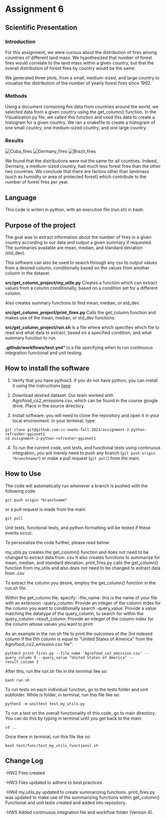 # Assignment 6

## Scientific Presentation

### Introduction

For this assignment, we were curious about the distribution of fires among countries of different land mass. We hypothesized that number of forest fires would correlate to the land mass within a given country, but that the overall distribution of forest fires by country would be the same.

We generated three plots, from a small, medium-sized, and large country to visualize the distribution of the number of yearly forest fires since 1992.

### Methods

Using a document containing fire data from countries around the world, we selected data from a given country using the get_column() function. In the Visualization.py file, we called this function and used this data to create a histogram for a given country. We ran a snakefile to create a histogram of one small country, one medium-sized country, and one large country.

### Results

![Cuba_fires](doc/Brazil.png?raw=true "Brazil Fires")
![Germany_fires](doc/Brazil.png?raw=true "Brazil Fires")
![Brazil_fires](doc/Brazil.png?raw=true "Brazil Fires")

We found that the distributions were not the same for all countries. Indeed, Germany, a medium-sized country, had much less forest fires than the other two countries.
We conclude that there are factors other than landmass (such as humidity or area of protected forest) which contribute to the number of forest fires per year.

## Language
This code is writen in python, with an execution file (run.sh) in bash.

## Purpose of the project
The goal was to extract information about the number of fires
in a given country according to our data and output a given summary if requested.
The summaries available are mean, median, and standard deviation (std_dev).

This software can also be used to search through any csv
to output values from a desired column, 
conditionally based on the values from another column in the dataset.

**src/get_column_project/my_utils.py** 
Creates a function which can extract values from a column conditionally,
based on a condition set for a different column.

Also creates summary functions to find mean, median, or std_dev.

**src/get_column_project/print_fires.py** 
Calls the get_column function and makes use of the mean, median, or std_dev functions.

**src/get_column_project/run.sh** 
Is a file where which specifies which file to read
and what data to extract, based on a specified condition, and what summary function to run.

**.github/workflows/test.yml***
Is a file specifying when to run continuous integration functional and unit testing.

## How to install the software
1. Verify that you have python3. If you do not have python, you can install it using the instructions [here](https://www.python.org/downloads/)

2. Download desired dataset. Our team worked with Agrofood_co2_emissions.csv, which can be found in the course google drive. Place in the source directory.

3. Install software: you will need to clone the repository and open it in your local environment. In your terminal, type:

```
git clone git@github.com:cu-swe4s-fall-2023/assignment-2-python-refresher-ggionet1
cd assignment-2-python-refresher-ggionet1

```
4. To run the current code, unit tests, and functional tests using continuous integration, you will merely need to push any branch (```git push origin *branchname*```) or make a pull request (```git pull```) from the main.

## How to Use
The code will automatically run whenever a branch is pushed with the following code 

```
git push origin *branchname*
```
or a pull request is made from the main:
```
git pull
``` 

Unit tests, functional tests, and python formatting will be tested if these events occur.

To personalize the code further, please read below:

my_utils.py creates the get_column() function and does not need to be changed to extract data from .csv
    It also creates functions to summarize for mean, median, and standard deviation.
print_fires.py calls the get_column() function from my_utils and also does not need to be changed to extract data from .csv

To extract the column you desire, employ the get_column() function in the run.sh file. 

Within the get_column file, specify:
-file_name: this is the name of your file with an extension
-query_column: Provide an integer of the column index for the column you want to conditionally search
-query_value: Provide a value matching the datatype of the query_column, to search for within the query_column
-result_column: Provide an integer of the column index for the column whose values you want to print

As an example in the run.sh file to print the outcomes of the 3rd indexed column if the 0th column is equal to "United States of America" from the Agrofood_co2_emission.csv file":

```
python3 print_fires.py --file_name 'Agrofood_co2_emission.csv' --query_column 0 --query_value "United States of America" --result_column 3
```

After this, run the run.sh file in the terminal like so:
```
bash run.sh
```

To run tests on each individual function, go to the tests folder and unit subfolder. While is folder, in terminal, run this file like so:
```
python3 -m unittest test_my_utils.py
```

To run a test on the overall functionality of this code, go to main directory. 
You can do this by typing in terminal until you get back to the main:
```
cd ..
```

Once there in terminal, run this file like so:
```
bash test/func/test_my_utils_functional.sh
```

## Change Log
-HW2 Files created

-HW3 Files updated to adhere to best practices

-HW4 my_utils.py updated to create summarizing functions. 
    print_fires.py was updated to make use of the summarizing functions within get_column()
    Functional and unit tests created and added into repository.

-HW5 Added continuous integration file and workflow folder (Version 4).
